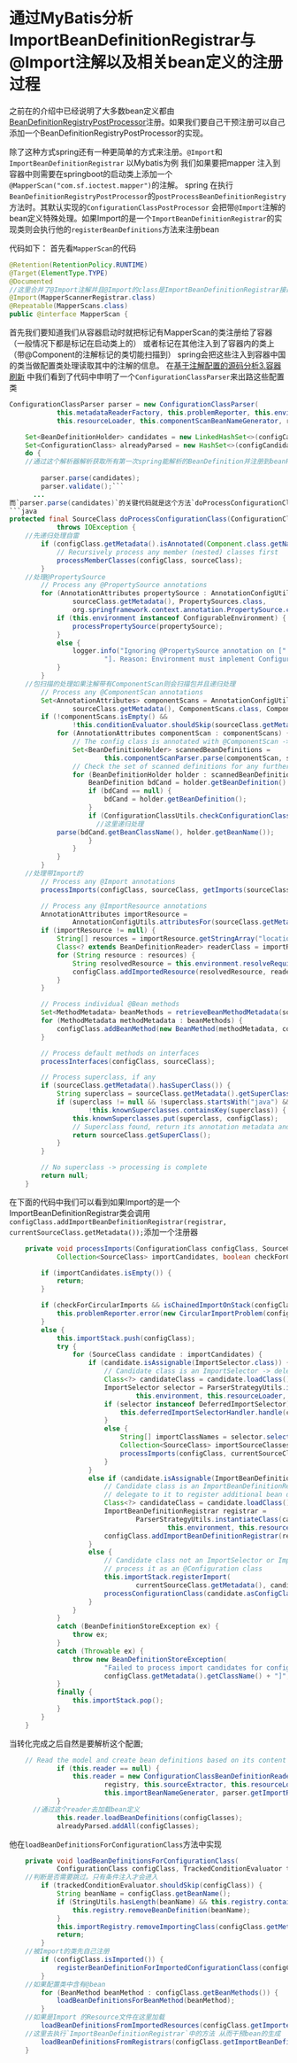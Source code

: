 # 通过MyBatis分析ImportBeanDefinitionRegistrar与@Import注解以及相关bean定义的注册过程
之前在的介绍中已经说明了大多数bean定义都由[BeanDefinitionRegistryPostProcessor](https://github.com/ShenFeng312/study/blob/master/spring/BeanDefinitionRegistryPostProcessor%E6%8E%A5%E5%8F%A3.md)注册。如果我们要自己干预注册可以自己添加一个BeanDefinitionRegistryPostProcessor的实现。

除了这种方式spring还有一种更简单的方式来注册。``@Import``和``ImportBeanDefinitionRegistrar``
以Mybatis为例 我们如果要把mapper 注入到容器中则需要在springboot的启动类上添加一个``@MapperScan("com.sf.ioctest.mapper")``的注解。
spring 在执行`BeanDefinitionRegistryPostProcessor`的`postProcessBeanDefinitionRegistry`方法时。其默认实现的`ConfigurationClassPostProcessor`
会把带`@Import`注解的bean定义特殊处理。如果Import的是一个`ImportBeanDefinitionRegistrar`的实现类则会执行他的`registerBeanDefinitions`方法来注册bean

代码如下：
首先看`MapperScan`的代码
```java
@Retention(RetentionPolicy.RUNTIME)
@Target(ElementType.TYPE)
@Documented
//这里合并了@Import注解并且@Import的class是ImportBeanDefinitionRegistrar接口的实现
@Import(MapperScannerRegistrar.class)
@Repeatable(MapperScans.class)
public @interface MapperScan {
```
首先我们要知道我们从容器启动时就把标记有MapperScan的类注册给了容器（一般情况下都是标记在启动类上的）
或者标记在其他注入到了容器内的类上（带@Component的注解标记的类切能扫描到）
spring会把这些注入到容器中国的类当做配置类处理读取其中的注解的信息。
在[基于注解配置的源码分析3.容器刷新](https://github.com/ShenFeng312/study/blob/master/spring/%E5%9F%BA%E4%BA%8E%E6%B3%A8%E8%A7%A3%E9%85%8D%E7%BD%AE%E7%9A%84%E6%BA%90%E7%A0%81%E5%88%86%E6%9E%903.%E5%AE%B9%E5%99%A8%E5%88%B7%E6%96%B0.md)
中我们看到了代码中申明了一个`ConfigurationClassParser`来出路这些配置类
```java
ConfigurationClassParser parser = new ConfigurationClassParser(
  			this.metadataReaderFactory, this.problemReporter, this.environment,
  			this.resourceLoader, this.componentScanBeanNameGenerator, registry);

  	Set<BeanDefinitionHolder> candidates = new LinkedHashSet<>(configCandidates);
  	Set<ConfigurationClass> alreadyParsed = new HashSet<>(configCandidates.size());
  	do {
  	//通过这个解析器解析获取所有第一次spring能解析的BeanDefinition并注册到beanFactory的BeanDefintionMap中
  	
  		parser.parse(candidates);
  		parser.validate();```
      ...
而`parser.parse(candidates)`的关键代码就是这个方法`doProcessConfigurationClass`
```java
protected final SourceClass doProcessConfigurationClass(ConfigurationClass configClass, SourceClass sourceClass)
			throws IOException {
    //先递归处理自雷
		if (configClass.getMetadata().isAnnotated(Component.class.getName())) {
			// Recursively process any member (nested) classes first
			processMemberClasses(configClass, sourceClass);
		}
    //处理@PropertySource
		// Process any @PropertySource annotations
		for (AnnotationAttributes propertySource : AnnotationConfigUtils.attributesForRepeatable(
				sourceClass.getMetadata(), PropertySources.class,
				org.springframework.context.annotation.PropertySource.class)) {
			if (this.environment instanceof ConfigurableEnvironment) {
				processPropertySource(propertySource);
			}
			else {
				logger.info("Ignoring @PropertySource annotation on [" + sourceClass.getMetadata().getClassName() +
						"]. Reason: Environment must implement ConfigurableEnvironment");
			}
		}
    //包扫描的处理如果注解带有ComponentScan则会扫描包并且递归处理
		// Process any @ComponentScan annotations
		Set<AnnotationAttributes> componentScans = AnnotationConfigUtils.attributesForRepeatable(
				sourceClass.getMetadata(), ComponentScans.class, ComponentScan.class);
		if (!componentScans.isEmpty() &&
				!this.conditionEvaluator.shouldSkip(sourceClass.getMetadata(), ConfigurationPhase.REGISTER_BEAN)) {
			for (AnnotationAttributes componentScan : componentScans) {
				// The config class is annotated with @ComponentScan -> perform the scan immediately
				Set<BeanDefinitionHolder> scannedBeanDefinitions =
						this.componentScanParser.parse(componentScan, sourceClass.getMetadata().getClassName());
				// Check the set of scanned definitions for any further config classes and parse recursively if needed
				for (BeanDefinitionHolder holder : scannedBeanDefinitions) {
					BeanDefinition bdCand = holder.getBeanDefinition().getOriginatingBeanDefinition();
					if (bdCand == null) {
						bdCand = holder.getBeanDefinition();
					}
					if (ConfigurationClassUtils.checkConfigurationClassCandidate(bdCand, this.metadataReaderFactory)) {
					  //这里递归处理
            parse(bdCand.getBeanClassName(), holder.getBeanName());
					}
				}
			}
		}
    //处理带Import的
		// Process any @Import annotations
		processImports(configClass, sourceClass, getImports(sourceClass), true);

		// Process any @ImportResource annotations
		AnnotationAttributes importResource =
				AnnotationConfigUtils.attributesFor(sourceClass.getMetadata(), ImportResource.class);
		if (importResource != null) {
			String[] resources = importResource.getStringArray("locations");
			Class<? extends BeanDefinitionReader> readerClass = importResource.getClass("reader");
			for (String resource : resources) {
				String resolvedResource = this.environment.resolveRequiredPlaceholders(resource);
				configClass.addImportedResource(resolvedResource, readerClass);
			}
		}

		// Process individual @Bean methods
		Set<MethodMetadata> beanMethods = retrieveBeanMethodMetadata(sourceClass);
		for (MethodMetadata methodMetadata : beanMethods) {
			configClass.addBeanMethod(new BeanMethod(methodMetadata, configClass));
		}

		// Process default methods on interfaces
		processInterfaces(configClass, sourceClass);

		// Process superclass, if any
		if (sourceClass.getMetadata().hasSuperClass()) {
			String superclass = sourceClass.getMetadata().getSuperClassName();
			if (superclass != null && !superclass.startsWith("java") &&
					!this.knownSuperclasses.containsKey(superclass)) {
				this.knownSuperclasses.put(superclass, configClass);
				// Superclass found, return its annotation metadata and recurse
				return sourceClass.getSuperClass();
			}
		}

		// No superclass -> processing is complete
		return null;
	}
  ```
在下面的代码中我们可以看到如果Import的是一个ImportBeanDefinitionRegistrar类会调用
`configClass.addImportBeanDefinitionRegistrar(registrar, currentSourceClass.getMetadata());`添加一个注册器
```java
	private void processImports(ConfigurationClass configClass, SourceClass currentSourceClass,
			Collection<SourceClass> importCandidates, boolean checkForCircularImports) {

		if (importCandidates.isEmpty()) {
			return;
		}

		if (checkForCircularImports && isChainedImportOnStack(configClass)) {
			this.problemReporter.error(new CircularImportProblem(configClass, this.importStack));
		}
		else {
			this.importStack.push(configClass);
			try {
				for (SourceClass candidate : importCandidates) {
					if (candidate.isAssignable(ImportSelector.class)) {
						// Candidate class is an ImportSelector -> delegate to it to determine imports
						Class<?> candidateClass = candidate.loadClass();
						ImportSelector selector = ParserStrategyUtils.instantiateClass(candidateClass, ImportSelector.class,
								this.environment, this.resourceLoader, this.registry);
						if (selector instanceof DeferredImportSelector) {
							this.deferredImportSelectorHandler.handle(configClass, (DeferredImportSelector) selector);
						}
						else {
							String[] importClassNames = selector.selectImports(currentSourceClass.getMetadata());
							Collection<SourceClass> importSourceClasses = asSourceClasses(importClassNames);
							processImports(configClass, currentSourceClass, importSourceClasses, false);
						}
					}
					else if (candidate.isAssignable(ImportBeanDefinitionRegistrar.class)) {
						// Candidate class is an ImportBeanDefinitionRegistrar ->
						// delegate to it to register additional bean definitions
						Class<?> candidateClass = candidate.loadClass();
						ImportBeanDefinitionRegistrar registrar =
								ParserStrategyUtils.instantiateClass(candidateClass, ImportBeanDefinitionRegistrar.class,
										this.environment, this.resourceLoader, this.registry);
						configClass.addImportBeanDefinitionRegistrar(registrar, currentSourceClass.getMetadata());
					}
					else {
						// Candidate class not an ImportSelector or ImportBeanDefinitionRegistrar ->
						// process it as an @Configuration class
						this.importStack.registerImport(
								currentSourceClass.getMetadata(), candidate.getMetadata().getClassName());
						processConfigurationClass(candidate.asConfigClass(configClass));
					}
				}
			}
			catch (BeanDefinitionStoreException ex) {
				throw ex;
			}
			catch (Throwable ex) {
				throw new BeanDefinitionStoreException(
						"Failed to process import candidates for configuration class [" +
						configClass.getMetadata().getClassName() + "]", ex);
			}
			finally {
				this.importStack.pop();
			}
		}
	}
  ```
  
  当转化完成之后自然是要解析这个配置;

```java
	// Read the model and create bean definitions based on its content
			if (this.reader == null) {
				this.reader = new ConfigurationClassBeanDefinitionReader(
						registry, this.sourceExtractor, this.resourceLoader, this.environment,
						this.importBeanNameGenerator, parser.getImportRegistry());
			}
      //通过这个reader去加载bean定义
			this.reader.loadBeanDefinitions(configClasses);
			alreadyParsed.addAll(configClasses);
```


他在`loadBeanDefinitionsForConfigurationClass`方法中实现
```java
	private void loadBeanDefinitionsForConfigurationClass(
			ConfigurationClass configClass, TrackedConditionEvaluator trackedConditionEvaluator) {
    //判断是否需要跳过。只有条件注入才会进入
		if (trackedConditionEvaluator.shouldSkip(configClass)) {
			String beanName = configClass.getBeanName();
			if (StringUtils.hasLength(beanName) && this.registry.containsBeanDefinition(beanName)) {
				this.registry.removeBeanDefinition(beanName);
			}
			this.importRegistry.removeImportingClass(configClass.getMetadata().getClassName());
			return;
		}
    //被Import的类先自己注册 
		if (configClass.isImported()) {
			registerBeanDefinitionForImportedConfigurationClass(configClass);
		}
    //如果配置类中含有@bean
		for (BeanMethod beanMethod : configClass.getBeanMethods()) {
			loadBeanDefinitionsForBeanMethod(beanMethod);
		}
    //如果是Import 的Resource文件在这里加载
		loadBeanDefinitionsFromImportedResources(configClass.getImportedResources());
    //这里去执行`ImportBeanDefinitionRegistrar`中的方法 从而干预bean的生成
		loadBeanDefinitionsFromRegistrars(configClass.getImportBeanDefinitionRegistrars());
	}
```
      
